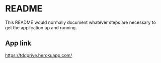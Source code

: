 # README

This README would normally document whatever steps are necessary to get the
application up and running.

## App link

https://tddprive.herokuapp.com/
